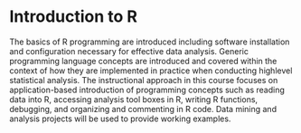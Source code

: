 # Introduction to R

The basics of R programming are introduced including software installation and configuration necessary for effective data analysis. Generic programming language concepts are introduced and covered within the context of how they are implemented in practice when conducting highlevel statistical analysis. The instructional approach in this course focuses on application-based introduction of programming concepts such as reading data into R, accessing analysis tool boxes in R, writing R functions, debugging, and organizing and commenting in R code. Data mining and analysis projects will be used to provide working examples.
